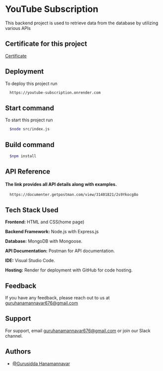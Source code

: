 # YouTube Subscription

This backend project is used to retrieve data from the database by utilizing various APIs 

## Certificate for this project

  [Certificate](https://certificates.almabetter.com/en/verify/71935460387591)

## Deployment

To deploy this project run

```bash
  https://youtube-subscription.onrender.com
```

## Start command

To start this project run

```bash
  $node src/index.js
```


## Build command

```bash
  $npm install
```


## API Reference

#### The link provides all API details along with examples.

```http 
  https://documenter.getpostman.com/view/31401821/2s9Ykocg8o
```


## Tech Stack Used

**Frontend:** HTML and CSS(home page)

**Backend Framework:** Node.js with Express.js

**Database:** MongoDB with Mongoose.

**API Documentation:** Postman for API documentation.

**IDE:** Visual Studio Code.

**Hosting:** Render for deployment with GitHub for code hosting.


## Feedback

If you have any feedback, please reach out to us at guruhanamannavar676@gmail.com


## Support

For support, email guruhanamannavar676@gmail.com or join our Slack channel.


## Authors

- [@Gurusidda Hanamannavar](https://github.com/dreamboyguru)
